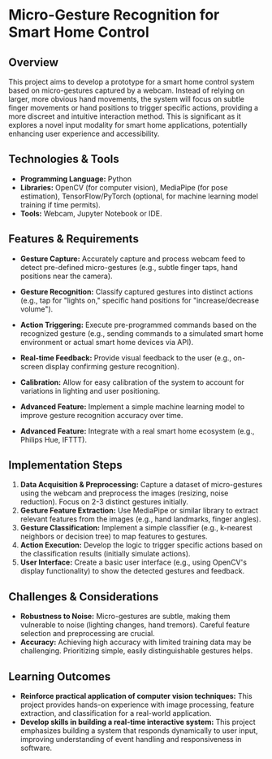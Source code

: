 # Micro-Gesture Recognition for Smart Home Control

## Overview

This project aims to develop a prototype for a smart home control system based on micro-gestures captured by a webcam.  Instead of relying on larger, more obvious hand movements, the system will focus on subtle finger movements or hand positions to trigger specific actions, providing a more discreet and intuitive interaction method.  This is significant as it explores a novel input modality for smart home applications, potentially enhancing user experience and accessibility.

## Technologies & Tools

* **Programming Language:** Python
* **Libraries:** OpenCV (for computer vision), MediaPipe (for pose estimation), TensorFlow/PyTorch (optional, for machine learning model training if time permits).
* **Tools:**  Webcam, Jupyter Notebook or IDE.

## Features & Requirements

- **Gesture Capture:**  Accurately capture and process webcam feed to detect pre-defined micro-gestures (e.g., subtle finger taps, hand positions near the camera).
- **Gesture Recognition:**  Classify captured gestures into distinct actions (e.g., tap for "lights on," specific hand positions for "increase/decrease volume").
- **Action Triggering:**  Execute pre-programmed commands based on the recognized gesture (e.g., sending commands to a simulated smart home environment or actual smart home devices via API).
- **Real-time Feedback:**  Provide visual feedback to the user (e.g., on-screen display confirming gesture recognition).
- **Calibration:** Allow for easy calibration of the system to account for variations in lighting and user positioning.

- **Advanced Feature:**  Implement a simple machine learning model to improve gesture recognition accuracy over time.
- **Advanced Feature:** Integrate with a real smart home ecosystem (e.g., Philips Hue, IFTTT).

## Implementation Steps

1. **Data Acquisition & Preprocessing:** Capture a dataset of micro-gestures using the webcam and preprocess the images (resizing, noise reduction).  Focus on 2-3 distinct gestures initially.
2. **Gesture Feature Extraction:**  Use MediaPipe or similar library to extract relevant features from the images (e.g., hand landmarks, finger angles).
3. **Gesture Classification:**  Implement a simple classifier (e.g., k-nearest neighbors or decision tree) to map features to gestures.
4. **Action Execution:**  Develop the logic to trigger specific actions based on the classification results (initially simulate actions).
5. **User Interface:** Create a basic user interface (e.g., using OpenCV's display functionality) to show the detected gestures and feedback.

## Challenges & Considerations

- **Robustness to Noise:**  Micro-gestures are subtle, making them vulnerable to noise (lighting changes, hand tremors).  Careful feature selection and preprocessing are crucial.
- **Accuracy:**  Achieving high accuracy with limited training data may be challenging.  Prioritizing simple, easily distinguishable gestures helps.


## Learning Outcomes

- **Reinforce practical application of computer vision techniques:** This project provides hands-on experience with image processing, feature extraction, and classification for a real-world application.
- **Develop skills in building a real-time interactive system:** This project emphasizes building a system that responds dynamically to user input, improving understanding of event handling and responsiveness in software.

